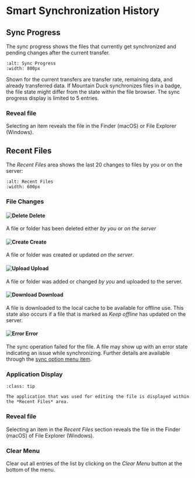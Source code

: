 Smart Synchronization History
====

## Sync Progress

The sync progress shows the files that currently get synchronized and pending changes after the current transfer.

```{image} ../_images/Sync_Progress.png
:alt: Sync Progress
:width: 800px
```

Shown for the current transfers are transfer rate, remaining data, and already transferred data. If Mountain Duck synchronizes files in a badge, the file state might differ from the state within the file browser. The sync progress display is limited to 5 entries.

### Reveal file

Selecting an item reveals the file in the Finder (macOS) or File Explorer (Windows).

## Recent Files

The *Recent Files* area shows the last 20 changes to files by you or on the server:
```{image} ../_images/Recent_Files.png
:alt: Recent Files
:width: 600px
```

### File Changes
#### ![Delete](../_images/delete.png) Delete
A file or folder has been deleted either *by you* or *on the server*

#### ![Create](../_images/plus.png) Create
A file or folder was created or updated *on the server*.

#### ![Upload](../_images/transfer_upload.png) Upload
A file or folder was added or changed *by you* and uploaded to the server.

#### ![Download](../_images/transfer_download.png) Download
A file is downloaded to the local cache to be available for offline use. This state also occurs if a file that is marked as *Keep offline* has updated on the server.

#### ![Error](../_images/alert.png) Error
The sync operation failed for the file. A file may show up with an error state indicating an issue while synchronizing. Further details are available through the [sync option menu item](index.md#sync-errors).

### Application Display

```{admonition} Windows Only
:class: tip

The application that was used for editing the file is displayed within the *Recent Files* area.
```

### Reveal file

Selecting an item in the *Recent Files* section reveals the file in the Finder (macOS) of File Explorer (Windows).

### Clear Menu

Clear out all entries of the list by clicking on the *Clear Menu* button at the bottom of the menu.